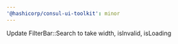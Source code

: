 ```yaml
---
'@hashicorp/consul-ui-toolkit': minor
---
```


Update FilterBar::Search to take width, isInvalid, isLoading
